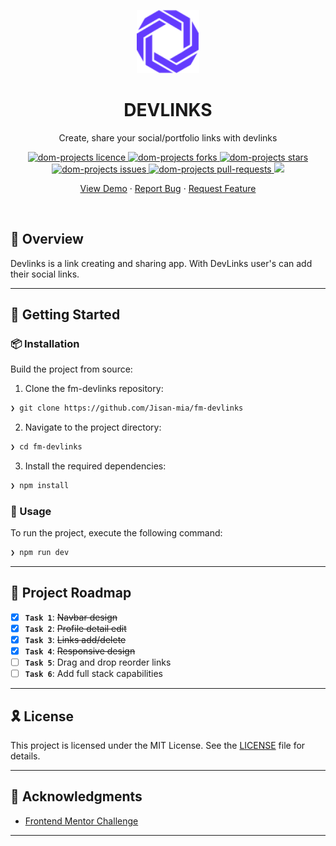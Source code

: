 <p align="center">
  <img src="./public/logo-short.png" width="20%" alt="DEVLINKS-logo">
</p>
<p align="center">
    <h1 align="center">DEVLINKS</h1>
</p>
<p align="center">
    Create, share your social/portfolio links with devlinks

</p>
<p align="center">
	
<p align="center">
  <a href="https://github.com/Jisan-mia//blob/main/LICENSE" target="blank">
<img src="https://img.shields.io/github/license/Jisan-mia/fm-devlinks?style=flat-square" alt="dom-projects licence" />
</a>
<a href="https://github.com/Jisan-mia/fm-devlinks/fork" target="blank">
<img src="https://img.shields.io/github/forks/Jisan-mia/fm-devlinks?style=flat-square" alt="dom-projects forks"/>
</a>
<a href="https://github.com/Jisan-mia/fm-devlinks/stargazers" target="blank">
<img src="https://img.shields.io/github/stars/Jisan-mia/fm-devlinks?style=flat-square" alt="dom-projects stars"/>
</a>
<a href="https://github.com/Jisan-mia/fm-devlinks/issues" target="blank">
<img src="https://img.shields.io/github/issues/Jisan-mia/fm-devlinks?style=flat-square" alt="dom-projects issues"/>
</a>
<a href="https://github.com/Jisan-mia/fm-devlinks/pulls" target="blank">
<img src="https://img.shields.io/github/issues-pr/Jisan-mia/fm-devlinks?style=flat-square" alt="dom-projects pull-requests"/>
</a>
<a href="https://twitter.com/intent/tweet?text=👋%20Check%20this%20amazing%20app%20https://fmdevlinks.vercel.app,%20created%20by%20@jisanmia47%20and%20friends%0A%0A%23DEVCommunity%20%23100DaysOfCode"><img src="https://img.shields.io/twitter/url?label=Share%20on%20Twitter&style=social&url=https%3A%2F%2Fgithub.com%2FJisan-mia%2Fdom-projects"></a>

</p>
</p>
<p align="center">
    <a href="https://fmdevlinks.vercel.app/" target="blank">View Demo</a>
    ·
    <a href="https://github.com/Jisan-mia/fm-devlinks/issues/new/">Report Bug</a>
    ·
    <a href="https://github.com/Jisan-mia/fm-devlinks/issues/new/">Request Feature</a>
</p>

<br>

## 📍 Overview

Devlinks is a link creating and sharing app. With DevLinks user's can add their social links.

<!-- ---

## 👾 Features

this is the feature of the app -->

---

## 🚀 Getting Started

### 📦 Installation

Build the project from source:

1. Clone the fm-devlinks repository:

```sh
❯ git clone https://github.com/Jisan-mia/fm-devlinks
```

2. Navigate to the project directory:

```sh
❯ cd fm-devlinks
```

3. Install the required dependencies:

```sh
❯ npm install
```

### 🤖 Usage

To run the project, execute the following command:

```sh
❯ npm run dev
```

---

## 📌 Project Roadmap

- [x] **`Task 1`**: <strike>Navbar design</strike>
- [x] **`Task 2`**: <strike>Profile detail edit</strike>
- [x] **`Task 3`**: <strike>Links add/delete</strike>
- [x] **`Task 4`**: <strike>Responsive design</strike>
- [ ] **`Task 5`**: Drag and drop reorder links
- [ ] **`Task 6`**: Add full stack capabilities

---

## 🎗 License

This project is licensed under the MIT License. See the [LICENSE](LICENSE) file for details.

---

## 🙌 Acknowledgments

- [Frontend Mentor Challenge](https://www.frontendmentor.io/challenges/linksharing-app-Fbt7yweGsT)

---
